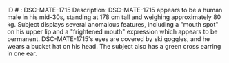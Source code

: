 ID # : DSC-MATE-1715
Description: DSC-MATE-1715 appears to be a human male in his mid-30s, standing at 178 cm tall and weighing approximately 80 kg. Subject displays several anomalous features, including a "mouth spot" on his upper lip and a "frightened mouth" expression which appears to be permanent. DSC-MATE-1715's eyes are covered by ski goggles, and he wears a bucket hat on his head. The subject also has a green cross earring in one ear.